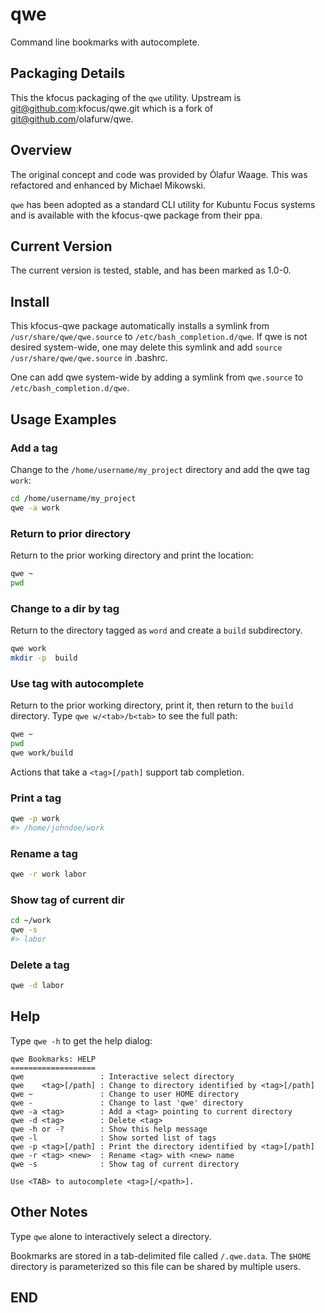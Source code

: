 # qwe
Command line bookmarks with autocomplete.

## Packaging Details

This the kfocus packaging of the `qwe` utility. Upstream is
git@github.com:kfocus/qwe.git which is a fork of git@github.com/olafurw/qwe.

## Overview
The original concept and code was provided by Ólafur Waage. This was
refactored and enhanced by Michael Mikowski.

`qwe` has been adopted as a standard CLI utility for Kubuntu Focus systems
and is available with the kfocus-qwe package from their ppa.

## Current Version
The current version is tested, stable, and has been marked as 1.0-0.

## Install
This kfocus-qwe package automatically installs a symlink from
`/usr/share/qwe/qwe.source` to `/etc/bash_completion.d/qwe`.
If qwe is not desired system-wide, one may delete this symlink and
add `source /usr/share/qwe/qwe.source` in .bashrc.

One can add qwe system-wide by adding a symlink from `qwe.source` to
`/etc/bash_completion.d/qwe`.

## Usage Examples

### Add a tag
Change to the  `/home/username/my_project` directory and add the qwe
tag `work`:

```bash
cd /home/username/my_project
qwe -a work
```

### Return to prior directory
Return to the prior working directory and print the location:

```bash
qwe ~
pwd
```

### Change to a dir by tag
Return to the directory tagged as `word` and create a `build` subdirectory.

```bash
qwe work
mkdir -p  build
```

### Use tag with autocomplete
Return to the prior working directory, print it, then return to the
`build` directory. Type `qwe w/<tab>/b<tab>` to see the full path:

```bash
qwe ~
pwd
qwe work/build
```

Actions that take a `<tag>[/path]` support tab completion.

### Print a tag

```bash
qwe -p work
#> /home/johndoe/work
```

### Rename a tag

```bash
qwe -r work labor
```

### Show tag of current dir

```bash
cd ~/work
qwe -s
#> labor
```

### Delete a tag

```bash
qwe -d labor
```

## Help

Type `qwe -h` to get the help dialog:

```text
qwe Bookmarks: HELP
===================
qwe                 : Interactive select directory
qwe    <tag>[/path] : Change to directory identified by <tag>[/path]
qwe ~               : Change to user HOME directory
qwe -               : Change to last 'qwe' directory
qwe -a <tag>        : Add a <tag> pointing to current directory
qwe -d <tag>        : Delete <tag>
qwe -h or -?        : Show this help message
qwe -l              : Show sorted list of tags
qwe -p <tag>[/path] : Print the directory identified by <tag>[/path]
qwe -r <tag> <new>  : Rename <tag> with <new> name
qwe -s              : Show tag of current directory

Use <TAB> to autocomplete <tag>[/<path>].
```

## Other Notes

Type `qwe` alone to interactively select a directory.

Bookmarks are stored in a tab-delimited file called `/.qwe.data`.
The `$HOME` directory is parameterized so this file can be shared by
multiple users.

## END

